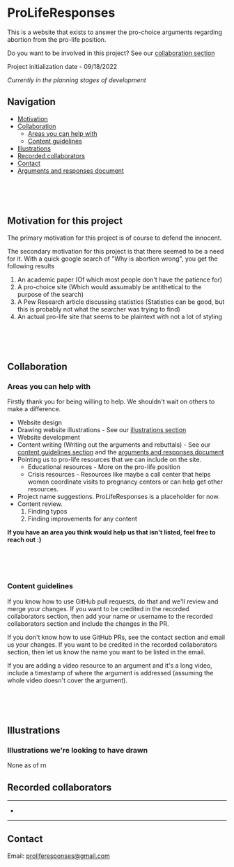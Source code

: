# ProLifeResponses
This is a website that exists to answer the pro-choice arguments regarding abortion from the pro-life position.

Do you want to be involved in this project? See our [collaboration section](https://github.com/IDrumsey/ProLifeResponses/blob/main/README.md#collaboration)

Project initialization date - 09/18/2022

*Currently in the planning stages of development*



## Navigation
- [Motivation](https://github.com/IDrumsey/ProLifeResponses/blob/main/README.md#motivation-for-this-project)
- [Collaboration](https://github.com/IDrumsey/ProLifeResponses/blob/main/README.md#collaboration)
  - [Areas you can help with](https://github.com/IDrumsey/ProLifeResponses/blob/main/README.md#areas-you-can-help-with)
  - [Content guidelines](https://github.com/IDrumsey/ProLifeResponses/blob/main/README.md#content-guidelines)
- [Illustrations](https://github.com/IDrumsey/ProLifeResponses/blob/main/README.md#illustrations)
- [Recorded collaborators](https://github.com/IDrumsey/ProLifeResponses/blob/main/README.md#recorded-collaborators)
- [Contact](https://github.com/IDrumsey/ProLifeResponses/blob/main/README.md#navigation)
- [Arguments and responses document](https://github.com/IDrumsey/ProLifeResponses/blob/main/Project%20planning/responses.md)


<br>
<br>
<br>


## Motivation for this project

The primary motivation for this project is of course to defend the innocent.

The secondary motivation for this project is that there seemed to be a need for it. With a quick google search of "Why is abortion wrong", you get the following results
1. An academic paper (Of which most people don't have the patience for)
2. A pro-choice site (Which would assumably be antithetical to the purpose of the search)
3. A Pew Research article discussing statistics (Statistics can be good, but this is probably not what the searcher was trying to find)
4. An actual pro-life site that seems to be plaintext with not a lot of styling



<br>
<br>
<br>

## Collaboration

### Areas you can help with

Firstly thank you for being willing to help. We shouldn't wait on others to make a difference.

- Website design
- Drawing website illustrations - See our [illustrations section](https://github.com/IDrumsey/ProLifeResponses/blob/main/README.md#illustrations)
- Website development
- Content writing (Writing out the arguments and rebuttals) - See our [content guidelines section](https://github.com/IDrumsey/ProLifeResponses/blob/main/README.md#content-guidelines) and the [arguments and responses document](https://github.com/IDrumsey/ProLifeResponses/blob/main/Project%20planning/responses.md)
- Pointing us to pro-life resources that we can include on the site.
  - Educational resources - More on the pro-life position
  - Crisis resources - Resources like maybe a call center that helps women coordinate visits to pregnancy centers or can help get other resources.
- Project name suggestions. ProLifeResponses is a placeholder for now.
- Content review.
  1. Finding typos
  2. Finding improvements for any content

**If you have an area you think would help us that isn't listed, feel free to reach out :)**

<br>
<br>
<br>

### Content guidelines

If you know how to use GitHub pull requests, do that and we'll review and merge your changes. If you want to be credited in the recorded collaborators section, then add your name or username to the recorded collaborators section and include the changes in the PR.

If you don't know how to use GitHub PRs, see the contact section and email us your changes. If you want to be credited in the recorded collaborators section, then let us know the name you want to be listed in the email.

If you are adding a video resource to an argument and it's a long video, include a timestamp of where the argument is addressed (assuming the whole video doesn't cover the argument).




<br>
<br>
<br>

## Illustrations

### Illustrations we're looking to have drawn
None as of rn


## Recorded collaborators

---
- 
---





## Contact

Email: proliferesponses@gmail.com
